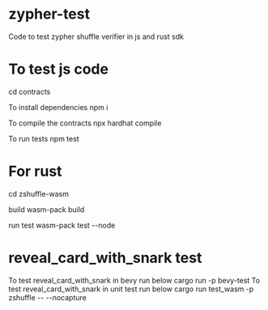 # zypher-test
Code to test zypher shuffle verifier in js and rust sdk

# To test js code
cd contracts

To install dependencies
npm i

To compile the contracts
npx hardhat compile

To run tests
npm test

# For rust 
cd zshuffle-wasm

build
wasm-pack build

run test
wasm-pack test --node


# reveal_card_with_snark test
To test reveal_card_with_snark in bevy run below
cargo run -p bevy-test
To test reveal_card_with_snark in unit test run below
cargo run test_wasm -p zshuffle -- --nocapture